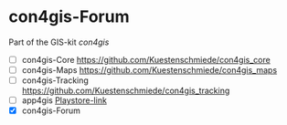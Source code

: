con4gis-Forum
=============

Part of the GIS-kit *con4gis*

- [ ] con4gis-Core https://github.com/Kuestenschmiede/con4gis_core
- [ ] con4gis-Maps https://github.com/Kuestenschmiede/con4gis_maps
- [ ] con4gis-Tracking https://github.com/Kuestenschmiede/con4gis_tracking
- [ ] app4gis [Playstore-link](https://play.google.com/store/apps/details?id=org.con4gis.app4gis_tracking)
- [x] con4gis-Forum
